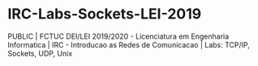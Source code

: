 # IRC-Labs-Sockets-LEI-2019
PUBLIC | FCTUC DEI/LEI 2019/2020 - Licenciatura em Engenharia Informatica | IRC - Introducao as Redes de Comunicacao | Labs: TCP/IP, Sockets, UDP, Unix
